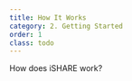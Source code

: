 ```yaml
---
title: How It Works
category: 2. Getting Started
order: 1
class: todo
---
```


How does iSHARE work?
